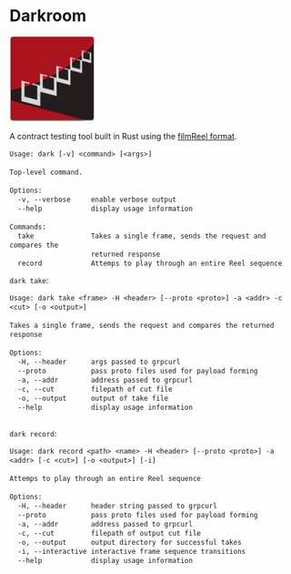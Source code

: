 # Darkroom

<img src="darkroomlogo_mini.svg?sanitize=true" width="150"/>

A contract testing tool built in Rust using the [filmReel format](https://github.com/Bestowinc/filmReel).


```
Usage: dark [-v] <command> [<args>]

Top-level command.

Options:
  -v, --verbose     enable verbose output
  --help            display usage information

Commands:
  take              Takes a single frame, sends the request and compares the
                    returned response
  record            Attemps to play through an entire Reel sequence

```


`dark take`:

```
Usage: dark take <frame> -H <header> [--proto <proto>] -a <addr> -c <cut> [-o <output>]

Takes a single frame, sends the request and compares the returned response

Options:
  -H, --header      args passed to grpcurl
  --proto           pass proto files used for payload forming
  -a, --addr        address passed to grpcurl
  -c, --cut         filepath of cut file
  -o, --output      output of take file
  --help            display usage information


```

`dark record`:

```
Usage: dark record <path> <name> -H <header> [--proto <proto>] -a <addr> [-c <cut>] [-o <output>] [-i]

Attemps to play through an entire Reel sequence

Options:
  -H, --header      header string passed to grpcurl
  --proto           pass proto files used for payload forming
  -a, --addr        address passed to grpcurl
  -c, --cut         filepath of output cut file
  -o, --output      output directory for successful takes
  -i, --interactive interactive frame sequence transitions
  --help            display usage information

```
